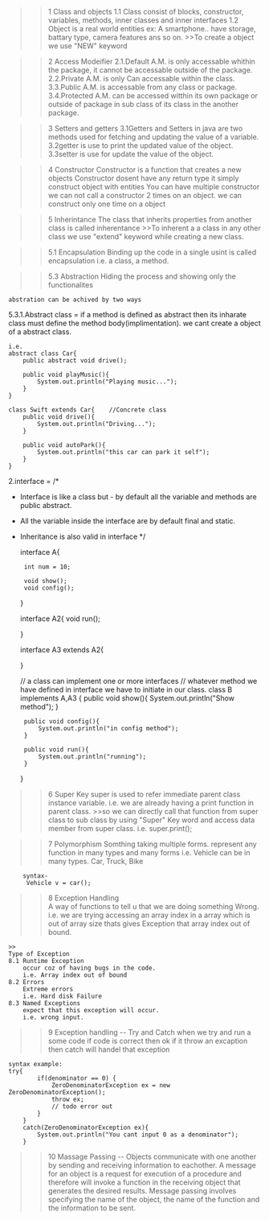 >>1 Class and objects
    1.1 Class consist of blocks, constructor, variables, methods, inner classes and inner interfaces
    1.2 Object is a real world entities 
        ex: A smartphone..  have storage, battary type, camera features ans so on.
        >>To create a object we use "NEW" keyword


>>2 Access Modeifier
    2.1.Default A.M.
        is only accessable whithin the package, it cannot be accessable outside of the package.
    2.2.Private A.M.
        is only Can accessable within the class.
    3.3.Public A.M.
        is accessable from any class or package.
    3.4.Protected A.M.
        can be accessed witthin its own package or outside of package in sub class of its class in the another package.


>>3 Setters and getters
    3.1Getters and Setters in java are two methods used for fetching and updating the value of a variable. 
    3.2getter is use to print the updated value of the object.
    3.3setter is use for update the value of the object.


>>4 Constructor
    Constructor is a function that creates a new objects
    Constructor dosent have any return type
    it simply construct object with entities
    You can have multiple constructor
    we can not call a constructor 2 times on an object. we can construct only one time on a object

>>5 Inherintance 
    The class that inherits properties from another class is called inherentance
    >>To inherent a a class in any other class we use "extend" keyword while creating a new class.

>>5.1 Encapsulation
    Binding up the code in a single usint is called encapsulation
    i.e. a class, a method.

>>5.3 Abstraction
    Hiding the process and showing only the functionalites

    abstration can be achived by two ways 
5.3.1.Abstract class = if a method is defined as abstract then its inharate class must  define the method body(implimentation).
    we cant create a object of a abstract class.

    i.e. 
    abstract class Car{
        public abstract void drive();

        public void playMusic(){
            System.out.println("Playing music...");
        }
    }

    class Swift extends Car{    //Concrete class
        public void drive(){
            System.out.println("Driving...");
        }

        public void autoPark(){
            System.out.println("this car can park it self");
        }
    }

2.interface =
    /*
 * Interface is like a class but - by default all the variable and methods are public abstract.
 * All the variable inside the interface are by default final and static.
 * Inheritance is also valid in interface
 */

    interface A{

        int num = 10;

        void show();
        void config();
    }

    interface A2{
        void run();

    }

    interface A3 extends A2{

    }

    // a class can implement one or more interfaces
    // whatever method we have defined in interface we have to initiate in our class.
    class B implements A,A3 {
        public void show(){
            System.out.println("Show method");
        } 

        public void config(){
            System.out.println("in config method");
        }

        public void run(){
            System.out.println("running");
        }
    }


>>6 Super Key
    super is used to refer immediate parent class instance variable.
    i.e. we are already having a print function in parent class. 
    >>so we can directly call that function from super class to sub class by using "Super" Key word and access data member from super class. 
    i.e. super.print();

>>7 Polymorphism
    Somthing taking multiple forms.
    represent any function in many types and many forms
    i.e. Vehicle can be in many types.
         Car, Truck, Bike 

        syntax-
         Vehicle v = car();

>>8 Exception Handling  
    A way of functions to tell u that we are doing something Wrong.
    i.e. we are trying accessing an array index in a array which is out of array size thats gives Exception that array index out of bound. 

    >>
    Type of Exception
    8.1 Runtime Exception
        occur coz of having bugs in the code.
        i.e. Array index out of bound
    8.2 Errors
        Extreme errors 
        i.e. Hard disk Failure 
    8.3 Named Exceptions
        expect that this exception will occur.
        i.e. wrong input.
    
>>9 Exception handling -- Try and Catch
    when we try and run a some code if code is correct then ok
    if it throw an excaption then catch will handel that exception

    syntax example:
    try{
            if(denominator == 0) {
                ZeroDenominatorException ex = new ZeroDenominatorException();
                throw ex;
                // todo error out
            }
        }
        catch(ZeroDenominatorException ex){
            System.out.println("You cant input 0 as a denominator");
        }

>>10 Massage Passing -- Objects communicate with one another by sending and receiving information to eachother.
    A message for an object is a request for execution of a procedure and therefore will invoke a function in the receiving object that generates the desired results. Message passing involves specifying the name of the object, the name of the function and the information to be sent.
